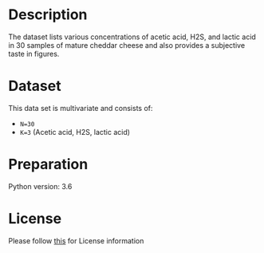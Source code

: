 # Description
The dataset lists various concentrations of acetic acid, H2S, and lactic acid in 30 samples of mature cheddar cheese and also provides a subjective taste in figures.

# Dataset
This data set is multivariate and consists of:

- `N=30` 
- `K=3` (Acetic acid, H2S, lactic acid)


# Preparation
Python version: 3.6 

# License
Please follow [this](https://creativecommons.org/licenses/by-sa/4.0/) for License information